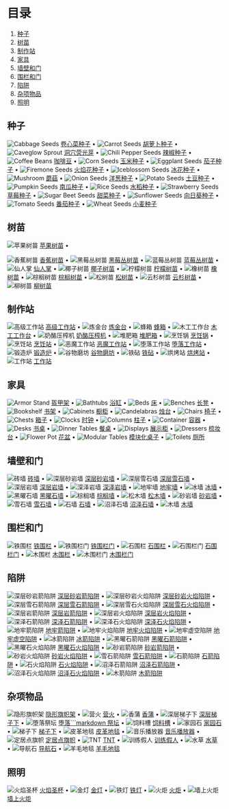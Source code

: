 # 目录

1. [种子](#seeds)
2. [树苗](#saplings)
3. [制作站](#crafting-stations)
4. [家具](#furniture)
5. [墙壁和门](#walls-and-doors)
6. [围栏和门](#fences-and-gates)
7. [陷阱](#traps)
8. [杂项物品](#misc-objects)
9. [照明](#lighting)
## 种子

![Cabbage Seeds](../../../images/web/Cabbage_Seeds.png) [卷心菜种子](../../../guides/Items/cabbageseeds.md) •
![Carrot Seeds](../../../images/web/Carrot_Seeds.png) [胡萝卜种子](../../../guides/Items/carrotseeds.md) •
![Caveglow Sprout](../../../images/web/Caveglow_Sprout.png) [洞穴荧光芽](../../../guides/Items/caveglowsprout.md) •
![Chili Pepper Seeds](../../../images/web/Chili_Pepper_Seeds.png) [辣椒种子](../../../guides/Items/chilipepperseeds.md) •
![Coffee Beans](../../../images/web/Coffee_Beans.png) [咖啡豆](../../../guides/Items/coffeebeans.md) •
![Corn Seeds](../../../images/web/Corn_Seeds.png) [玉米种子](../../../guides/Items/cornseeds.md) •
![Eggplant Seeds](../../../images/web/Eggplant_Seeds.png) [茄子种子](../../../guides/Items/eggplantseeds.md) •
![Firemone Seeds](../../../images/web/Firemone_Seeds.png) [火焰花种子](../../../guides/Items/firemoneseeds.md) •
![Iceblossom Seeds](../../../images/web/Iceblossom_Seeds.png) [冰花种子](../../../guides/Items/iceblossomseeds.md) •
![Mushroom](../../../images/web/Mushroom.png) [蘑菇](../../../guides/Items/mushroom.md) •
![Onion Seeds](../../../images/web/Onion_Seeds.png) [洋葱种子](../../../guides/Items/onionseeds.md) •
![Potato Seeds](../../../images/web/Potato_Seeds.png) [土豆种子](../../../guides/Items/potatoseeds.md) •
![Pumpkin Seeds](../../../images/web/Pumpkin_Seeds.png) [南瓜种子](../../../guides/Items/pumpkinseeds.md) •
![Rice Seeds](../../../images/web/Rice_Seeds.png) [水稻种子](../../../guides/Items/riceseeds.md) •
![Strawberry Seeds](../../../images/web/Strawberry_Seeds.png) [草莓种子](../../../guides/Items/strawberryseeds.md) •
![Sugar Beet Seeds](../../../images/web/Sugar_Beet_Seeds.png) [甜菜种子](../../../guides/Items/sugarbeetseeds.md) •
![Sunflower Seeds](../../../images/web/Sunflower_Seeds.png) [向日葵种子](../../../guides/Items/sunflowerseeds.md) •
![Tomato Seeds](../../../images/web/Tomato_Seeds.png) [番茄种子](../../../guides/Items/tomatoseeds.md) •
![Wheat Seeds](../../../images/web/Wheat_Seeds.png) [小麦种子](../../../guides/Items/wheatseeds.md)

## 树苗

![苹果树苗](../../../images/items/applesapling.png) [苹果树苗](../../../guides/Items/applesapling.md) •
 
![香蕉树苗](../../../images/items/bananasapling.png) [香蕉树苗](../../../guides/Items/bananasapling.md) •
![黑莓丛树苗](../../../images/items/blackberrybushsapling.png) [黑莓丛树苗](../../../guides/Items/blackberrybushsapling.md) •
![蓝莓丛树苗](../../../images/items/blueberrybushsapling.png) [蓝莓丛树苗](../../../guides/Items/blueberrybushsapling.md) •
![仙人掌](../../../images/items/cactus.png) [仙人掌](../../../guides/Items/cactus.md) •
![椰子树苗](../../../images/items/coconutsapling.png) [椰子树苗](../../../guides/Items/coconutsapling.md) •
![柠檬树苗](../../../images/items/lemonsapling.png) [柠檬树苗](../../../guides/Items/lemonsapling.md) •
![橡树苗](../../../images/items/oaksapling.png) [橡树苗](../../../guides/Items/oaksapling.md) •
![棕榈树苗](../../../images/items/palmsapling.png) [棕榈树苗](../../../guides/Items/palmsapling.md) •
![松树苗](../../../images/items/pinesapling.png) [松树苗](../../../guides/Items/pinesapling.md) •
![云杉树苗](../../../images/items/sprucesapling.png) [云杉树苗](../../../guides/Items/sprucesapling.md) •
![柳树苗](../../../images/items/willowsapling.png) [柳树苗](../../../guides/Items/willowsapling.md)

## 制作站

![高级工作站](../../../images/items/advancedworkstation.png) [高级工作站](../../../guides/Items/advancedworkstation.md) •
![炼金台](../../../images/items/alchemytable.png) [炼金台](../../../guides/Items/alchemytable.md) •
![蜂箱](../../../images/items/apiary.png) [蜂箱](../../../guides/Items/apiary.md) •
![木工工作台](../../../images/items/carpentersbench.png) [木工工作台](../../../guides/Items/carpentersbench.md) •
![奶酪压榨机](../../../images/items/cheesepress.png) [奶酪压榨机](../../../guides/Items/cheesepress.md) •
![堆肥箱](../../../images/items/compostbin.png) [堆肥箱](../../../guides/Items/compostbin.md) •
![烹饪锅](../../../images/items/cookingpot.png) [烹饪锅](../../../guides/Items/cookingpot.md) •
![烹饪站](../../../images/items/cookingstation.png) [烹饪站](../../../guides/Items/cookingstation.md) •
![恶魔工作站](../../../images/items/demonicworkstation.png) [恶魔工作站](../../../guides/Items/demonicworkstation.md) •
![堕落工作站](../../../images/items/fallenworkstation.png) [堕落工作站](../../../guides/Items/fallenworkstation.md) •
![锻造炉](../../../images/items/forge.png) [锻造炉](../../../guides/Items/forge.md) •
![谷物磨坊](../../../images/items/grainmill.png) [谷物磨坊](../../../guides/Items/grainmill.md) •
![铁砧](../../../images/items/ironanvil.png) [铁砧](../../../guides/Items/ironanvil.md) •
![烘烤站](../../../images/items/roastingstation.png) [烘烤站](../../../guides/Items/roastingstation.md) •
![工作站](../../../images/items/workstation.png) [工作站](../../../guides/Items/workstation.md)
## 家具

![Armor Stand](../../../images/web/Armor_Stand.png) [盔甲架](../../../guides/Items/armorstand.md) •
![Bathtubs](../../../images/web/Bathtubs.gif) [浴缸](../../../guides/Items/bathtubs.md) •
![Beds](../../../images/web/Beds.gif) [床](../../../guides/Items/beds.md) •
![Benches](../../../images/web/Benches.gif) [长凳](../../../guides/Items/benches.md) •
![Bookshelf](../../../images/web/Bookshelf.gif) [书架](../../../guides/Items/bookshelf.md) •
![Cabinets](../../../images/web/Cabinets.gif) [橱柜](../../../guides/Items/cabinets.md) •
![Candelabras](../../../images/web/Candelabras.gif) [烛台](../../../guides/Items/candelabras.md) •
![Chairs](../../../images/web/Chairs.gif) [椅子](../../../guides/Items/chairs.md) •
![Chests](../../../images/web/Chests.gif) [箱子](../../../guides/Items/chests.md) •
![Clocks](../../../images/web/Clocks.gif) [时钟](../../../guides/Items/clocks.md) •
![Columns](../../../images/web/Columns.gif) [柱子](../../../guides/Items/columns.md) •
![Container](../../../images/web/Barrel.png) [容器](../../../guides/Items/container.md) •
![Desks](../../../images/web/Desks.gif) [书桌](../../../guides/Items/desks.md) •
![Dinner Tables](../../../images/web/Dinner_Tables.gif) [餐桌](../../../guides/Items/dinnertables.md) •
![Displays](../../../images/web/Displays.gif) [展示柜](../../../guides/Items/displays.md) •
![Dressers](../../../images/web/Dressers.gif) [梳妆台](../../../guides/Items/dressers.md) •
![Flower Pot](../../../images/web/Flower_Pot.png) [花盆](../../../guides/Items/flowerpot.md) •
![Modular Tables](../../../images/web/Modular_Tables.gif) [模块化桌子](../../../guides/Items/modulartables.md) •
![Toilets](../../../images/web/Toilets.gif) [厕所](../../../guides/Items/toilets.md)

## 墙壁和门

![砖墙](../../../images/items/brickwall.png) [砖墙](../../../guides/Items/brickwall.md) •
![深层砂岩墙](../../../images/items/deepsandstonewall.png) [深层砂岩墙](../../../guides/Items/deepsandstonewall.md) •
![深层雪石墙](../../../images/items/deepsnowstonewall.png) [深层雪石墙](../../../guides/Items/deepsnowstonewall.md) •
![深层岩墙](../../../images/items/deepstonewall.png) [深层岩墙](../../../guides/Items/deepstonewall.md) •
![深泽岩墙](../../../images/items/deepswampstonewall.png) [深泽岩墙](../../../guides/Items/deepswampstonewall.md) •
![地牢墙](../../../images/items/dungeonwall.png) [地牢墙](../../../guides/Items/dungeonwall.md) •
![冰墙](../../../images/items/icewall.png) [冰墙](../../../guides/Items/icewall.md) •
![黑曜石墙](../../../images/items/obsidianwall.png) [黑曜石墙](../../../guides/Items/obsidianwall.md) •
![棕榈墙](../../../images/items/palmwall.png) [棕榈墙](../../../guides/Items/palmwall.md) •
![松木墙](../../../images/items/pinewall.png) [松木墙](../../../guides/Items/pinewall.md) •
![砂岩墙](../../../images/items/sandstonewall.png) [砂岩墙](../../../guides/Items/sandstonewall.md) •
![雪石墙](../../../images/items/snowstonewall.png) [雪石墙](../../../guides/Items/snowstonewall.md) •
![石墙](../../../images/items/stonewall.png) [石墙](../../../guides/Items/stonewall.md) •
![沼泽石墙](../../../images/items/swampstonewall.png) [沼泽石墙](../../../guides/Items/swampstonewall.md) •
![木墙](../../../images/items/woodwall.png) [木墙](../../../guides/Items/woodwall.md)

## 围栏和门

![铁围栏](../../../images/items/ironfence.png) [铁围栏](../../../guides/Items/ironfence.md) •
![铁围栏门](../../../images/items/ironfencegate.png) [铁围栏门](../../../guides/Items/ironfencegate.md) •
![石围栏](../../../images/items/stonefence.png) [石围栏](../../../guides/Items/stonefence.md) •
![石围栏门](../../../images/items/stonefencegate.png) [石围栏门](../../../guides/Items/stonefencegate.md) •
![木围栏](../../../images/items/woodfence.png) [木围栏](../../../guides/Items/woodfence.md) •
![木围栏门](../../../images/items/woodfencegate.png) [木围栏门](../../../guides/Items/woodfencegate.md)


## 陷阱

![深层砂岩箭陷阱](../../../images/web/Deep_Sandstone_Arrow_Trap.png) [深层砂岩箭陷阱](../../../guides/Items/deepsandstonearrowtrap.md) •
![深层砂岩火焰陷阱](../../../images/web/Deep_Sandstone_Flame_Trap.png) [深层砂岩火焰陷阱](../../../guides/Items/deepsandstoneflametrap.md) •
![深层雪石箭陷阱](../../../images/web/Deep_Snow_Stone_Arrow_Trap.png) [深层雪石箭陷阱](../../../guides/Items/deepsnowstonearrowtrap.md) •
![深层雪石火焰陷阱](../../../images/web/Deep_Snow_Stone_Flame_Trap.png) [深层雪石火焰陷阱](../../../guides/Items/deepsnowstoneflametrap.md) •
![深层岩箭陷阱](../../../images/web/Deep_Stone_Arrow_Trap.png) [深层岩箭陷阱](../../../guides/Items/deepstonearrowtrap.md) •
![深层岩火焰陷阱](../../../images/web/Deep_Stone_Flame_Trap.png) [深层岩火焰陷阱](../../../guides/Items/deepstoneflametrap.md) •
![深泽石箭陷阱](../../../images/web/Deep_Swamp_Stone_Arrow_Trap.png) [深泽石箭陷阱](../../../guides/Items/deepswampstonearrowtrap.md) •
![深泽石火焰陷阱](../../../images/web/Deep_Swamp_Stone_Flame_Trap.png) [深泽石火焰陷阱](../../../guides/Items/deepswampstoneflametrap.md) •
![地牢箭陷阱](../../../images/web/Dungeon_Arrow_Trap.png) [地牢箭陷阱](../../../guides/Items/dungeonarrowtrap.md) •
![地牢火焰陷阱](../../../images/web/Dungeon_Flame_Trap.png) [地牢火焰陷阱](../../../guides/Items/dungeonflametrap.md) •
![地牢虚空陷阱](../../../images/web/Dungeon_Void_Trap.png) [地牢虚空陷阱](../../../guides/Items/dungeonvoidtrap.md) •
![冰箭陷阱](../../../images/web/Ice_Arrow_Trap.png) [冰箭陷阱](../../../guides/Items/icearrowtrap.md) •
![黑曜石箭陷阱](../../../images/web/Obsidian_Arrow_Trap.png) [黑曜石箭陷阱](../../../guides/Items/obsidianarrowtrap.md) •
![黑曜石火焰陷阱](../../../images/web/Obsidian_Flame_Trap.png) [黑曜石火焰陷阱](../../../guides/Items/obsidianflametrap.md) •
![砂岩箭陷阱](../../../images/web/Sandstone_Arrow_Trap.png) [砂岩箭陷阱](../../../guides/Items/sandstonearrowtrap.md) •
![砂岩火焰陷阱](../../../images/web/Sandstone_Flame_Trap.png) [砂岩火焰陷阱](../../../guides/Items/sandstoneflametrap.md) •
![雪石箭陷阱](../../../images/web/Snow_Stone_Arrow_Trap.png) [雪石箭陷阱](../../../guides/Items/snowstonearrowtrap.md) •
![石箭陷阱](../../../images/web/Stone_Arrow_Trap.png) [石箭陷阱](../../../guides/Items/stonearrowtrap.md) •
![石火焰陷阱](../../../images/web/Stone_Flame_Trap.png) [石火焰陷阱](../../../guides/Items/stoneflametrap.md) •
![沼泽石箭陷阱](../../../images/web/Swamp_Stone_Arrow_Trap.png) [沼泽石箭陷阱](../../../guides/Items/swampstonearrowtrap.md) •
![沼泽石火焰陷阱](../../../images/web/Swamp_Stone_Flame_Trap.png) [沼泽石火焰陷阱](../../../guides/Items/swampstoneflametrap.md) •
![木箭陷阱](../../../images/web/Wood_Arrow_Trap.png) [木箭陷阱](../../../guides/Items/woodarrowtrap.md)


## 杂项物品

![隐形旗帜架](../../../images/items/bannerstandinvisible.png) [隐形旗帜架](../../../guides/Items/bannerstand.md) •
![营火](../../../images/items/campfire.png) [营火](../../../guides/Items/campfire.md) •
![香蒲](../../../images/items/cattail.png) [香蒲](../../../guides/Items/cattail.md) •
![深层梯子下](../../../images/items/deepladderdown.png) [深层梯子下](../../../guides/Items/deepladderdown.md) •
![堕落祭坛](../../../images/items/fallenaltar.png) [堕落```markdown
祭坛](../../../guides/Items/fallenaltar.md) •
![饲料槽](../../../images/items/feedingtrough.png) [饲料槽](../../../guides/Items/feedingtrough.md) •
![家园石](../../../images/items/homestone.png) [家园石](../../../guides/Items/homestone.md) •
![梯子下](../../../images/items/ladderdown.png) [梯子下](../../../guides/Items/ladderdown.md) •
![皮革地毯](../../../images/items/leathercarpet.png) [皮革地毯](../../../guides/Items/leathercarpet.md) •
![音乐播放器](../../../images/items/musicplayer.png) [音乐播放器](../../../guides/Items/musicplayer.md) •
![定居点旗帜](../../../images/items/settlementflag.png) [定居点旗帜](../../../guides/Items/settlementflag.md) •
![TNT](../../../images/items/tnt.png) [TNT](../../../guides/Items/tnt.md) •
![训练假人](../../../images/items/trainingdummy.png) [训练假人](../../../guides/Items/trainingdummy.md) •
![水草](../../../images/items/watergrass.png) [水草](../../../guides/Items/watergrass.md) •
![导航石](../../../images/items/waystone.png) [导航石](../../../guides/Items/waystone.md) •
![羊毛地毯](../../../images/items/woolcarpet.png) [羊毛地毯](../../../guides/Items/woolcarpet.md)

## 照明

![火焰圣杯](../../../images/items/firechalice.png) [火焰圣杯](../../../guides/Items/firechalice.md) •
![金灯](../../../images/items/goldlamp.png) [金灯](../../../guides/Items/goldlamp.md) •
![铁灯](../../../images/items/ironlamp.png) [铁灯](../../../guides/Items/ironlamp.md) •
![火炬](../../../images/items/torch.png) [火炬](../../../guides/Items/torch.md) •
![墙上火炬](../../../images/items/walltorch.png) [墙上火炬](../../../guides/Items/walltorch.md)